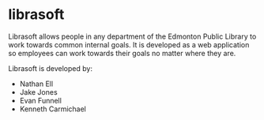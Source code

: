 # librasoft

Librasoft allows people in any department of the Edmonton Public Library to work towards common internal goals. It is developed as a web application so employees can work towards their goals no matter where they are.

Librasoft is developed by:

 - Nathan Ell
 - Jake Jones
 - Evan Funnell
 - Kenneth Carmichael

 